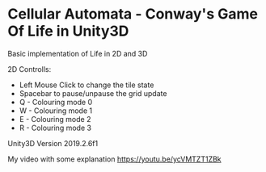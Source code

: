 # Cellular Automata - Conway's Game Of Life in Unity3D

Basic implementation of Life in 2D and 3D

2D Controlls:
- Left Mouse Click to change the tile state
- Spacebar to pause/unpause the grid update
- Q - Colouring mode 0
- W - Colouring mode 1
- E - Colouring mode 2
- R - Colouring mode 3


Unity3D Version 2019.2.6f1

My video with some explanation
https://youtu.be/ycVMTZT1ZBk
